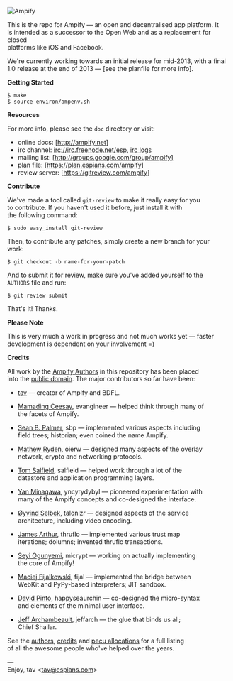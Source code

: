 ![Ampify](https://github.com/downloads/tav/ampify/logo.ampify.smallest.png)

This is the repo for Ampify — an open and decentralised app platform. It  
is intended as a successor to the Open Web and as a replacement for closed  
platforms like iOS and Facebook.

We're currently working towards an initial release for mid-2013, with a final  
1.0 release at the end of 2013 — [see the planfile for more info].

**Getting Started**

    $ make
    $ source environ/ampenv.sh

**Resources**

For more info, please see the `doc` directory or visit:

* online docs: [http://ampify.net]
* irc channel: [irc://irc.freenode.net/esp], [irc logs]
* mailing list: [http://groups.google.com/group/ampify]
* plan file: [https://plan.espians.com/ampify]
* review server: [https://gitreview.com/ampify]

**Contribute**

We've made a tool called `git-review` to make it really easy for you  
to contribute. If you haven't used it before, just install it with  
the following command:

    $ sudo easy_install git-review

Then, to contribute any patches, simply create a new branch for your  
work:

    $ git checkout -b name-for-your-patch

And to submit it for review, make sure you've added yourself to the  
`AUTHORS` file and run:

    $ git review submit

That's it! Thanks.

**Please Note**

This is very much a work in progress and not much works yet — faster  
development is dependent on your involvement =)

**Credits**

All work by the [Ampify Authors] in this repository has been placed  
into the [public domain]. The major contributors so far have been:

* [tav] — creator of Ampify and BDFL.

* [Mamading Ceesay], evangineer — helped think through many of  
  the facets of Ampify.

* [Sean B. Palmer], sbp — implemented various aspects including  
  field trees; historian; even coined the name Ampify.

* [Mathew Ryden], oierw — designed many aspects of the overlay  
  network, crypto and networking protocols.

* [Tom Salfield], salfield — helped work through a lot of the  
  datastore and application programming layers.

* [Yan Minagawa], yncyrydybyl — pioneered experimentation with  
  many of the Ampify concepts and co-designed the interface.

* [Øyvind Selbek], talonlzr — designed aspects of the service  
  architecture, including video encoding.

* [James Arthur], thruflo — implemented various trust map  
  iterations; dolumns; invented thruflo transactions.

* [Seyi Ogunyemi], micrypt — working on actually implementing  
  the core of Ampify!

* [Maciej Fijalkowski], fijal — implemented the bridge between  
  WebKit and PyPy-based interpreters; JIT sandbox.

* [David Pinto], happyseaurchin — co-designed the micro-syntax  
  and elements of the minimal user interface.

* [Jeff Archambeault], jeffarch — the glue that binds us all;  
  Chief Shailar.

See the [authors], [credits] and [pecu allocations] for a full listing  
of all the awesome people who've helped over the years.

—  
Enjoy, tav <<tav@espians.com>>





[Xanadu]: http://en.wikipedia.org/wiki/Project_Xanadu
[see the planfile]: https://plan.espians.com/ampify

[Ampify Authors]: http://ampify.net/authors.html
[public domain]: http://ampify.net/unlicense.html

[authors]: http://ampify.net/authors.html
[credits]: http://ampify.net/credits.html
[pecu allocations]: http://tav.espians.com/pecu-allocations-by-tav.html

[http://ampify.net]: http://ampify.net
[https://plan.espians.com/ampify]: https://plan.espians.com/ampify
[http://groups.google.com/group/ampify]: http://groups.google.com/group/ampify
[irc://irc.freenode.net/esp]: irc://irc.freenode.net/esp
[irc logs]: http://irclogs.ampify.net

[David Pinto]: http://twitter.com/happyseaurchin
[James Arthur]: http://thruflo.com
[Jeff Archambeault]: http://www.openideaproject.org/jeffspace
[Maciej Fijalkowski]: http://morepypy.blogspot.com/
[Mamading Ceesay]: http://twitter.com/evangineer
[Mathew Ryden]: https://github.com/oierw
[Øyvind Selbek]: http://twitter.com/talonlzr
[Seyi Ogunyemi]: http://micrypt.com
[Sean B. Palmer]: http://inamidst.com
[tav]: http://tav.espians.com
[Tom Salfield]: https://twitter.com/tsalfield
[Yan Minagawa]: http://delicious.com/t
